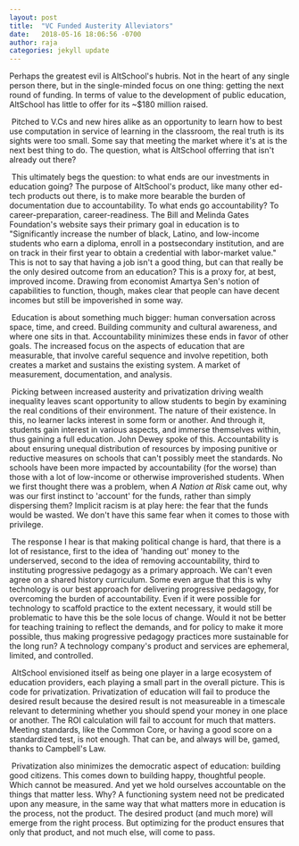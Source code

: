 ```yaml
---
layout: post
title:  "VC Funded Austerity Alleviators"
date:   2018-05-16 18:06:56 -0700
author: raja
categories: jekyll update
---
```


  Perhaps the greatest evil is AltSchool's hubris. Not in the heart of any single person there, but in the single-minded focus on one thing: getting the next round of funding. In terms of value to the development of public education, AltSchool has little to offer for its ~$180 million raised.

​	Pitched to V.Cs and new hires alike as an opportunity to learn how to best use computation in service of learning in the classroom, the real truth is its sights were too small. Some say that meeting the market where it's at is the next best thing to do. The question, what is AltSchool offerring that isn't already out there?

​	This ultimately begs the question: to what ends are our investments in education going? The purpose of AltSchool's product, like many other ed-tech products out there, is to make more bearable the burden of documentation due to accountability. To what ends go accountability? To career-preparation, career-readiness. The Bill and Melinda Gates Foundation's website says their primary goal in education is to "Significantly increase the number of black, Latino, and low-income students who earn a diploma, enroll in a postsecondary institution, and are on track in their first year to obtain a credential with labor-market value." This is not to say that having a job isn't a good thing, but can that really be the only desired outcome from an education? This is a proxy for, at best, improved income. Drawing from economist Amartya Sen's notion of capabilities to function, though, makes clear that people can have decent incomes but still be impoverished in some way.

​	Education is about something much bigger: human conversation across space, time, and creed. Building community and cultural awareness, and where one sits in that. Accountability minimizes these ends in favor of other goals. The increased focus on the aspects of education that are measurable, that involve careful sequence and involve repetition, both creates a market and sustains the existing system. A market of measurement, documentation, and analysis.

​	Picking between increased austerity and privatization driving wealth inequality leaves scant opportunity to allow students to begin by examining the real conditions of their environment. The nature of their existence. In this, no learner lacks interest in some form or another. And through it, students gain interest in various aspects, and immerse themselves within, thus gaining a full education. John Dewey spoke of this. Accountability is about ensuring unequal distribution of resources by imposing punitive or reductive measures on schools that can't possibly meet the standards. No schools have been more impacted by accountability (for the worse) than those with a lot of low-income or otherwise improverished students. When we first thought there was a problem, when _A Nation at Risk_ came out, why was our first instinct to 'account' for the funds, rather than simply dispersing them? Implicit racism is at play here: the fear that the funds would be wasted. We don't have this same fear when it comes to those with privilege.

​	The response I hear is that making political change is hard, that there is a lot of resistance, first to the idea of 'handing out' money to the underserved, second to the idea of removing accountability, third to instituting progressive pedagogy as a primary approach. We can't even agree on a shared history curriculum. Some even argue that this is why technology is our best approach for delivering progressive pedagogy, for overcoming the burden of accountability. Even if it were possible for technology to scaffold practice to the extent necessary, it would still be problematic to have this be the sole locus of change. Would it not be better for teaching training to reflect the demands, and for policy to make it more possible, thus making progressive pedagogy practices more sustainable for the long run? A technology company's product and services are ephemeral, limited, and controlled.

​	AltSchool envisioned itself as being one player in a large ecosystem of education providers, each playing a small part in the overall picture. This is code for privatization. Privatization of education will fail to produce the desired result because the desired result is not measureable in a timescale relevant to determining whether you should spend your money in one place or another. The ROI calculation will fail to account for much that matters. Meeting standards, like the Common Core, or having a good score on a standardized test, is not enough. That can be, and always will be, gamed, thanks to Campbell's Law.

​	Privatization also minimizes the democratic aspect of education: building good citizens. This comes down to building happy, thoughtful people. Which cannot be measured. And yet we hold ourselves accountable on the things that matter less. Why? A functioning system need not be predicated upon any measure, in the same way that what matters more in education is the process, not the product. The desired product (and much more) will emerge from the right process. But optimizing for the product ensures that only that product, and not much else, will come to pass.
